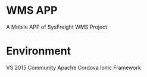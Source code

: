 # WMS APP
A Mobile APP of SysFreight WMS Project

# Environment
VS 2015 Community
Apache Cordova
Ionic Framework
